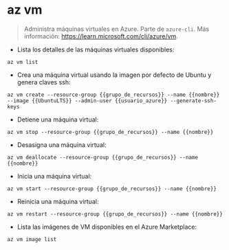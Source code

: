 # az vm

> Administra máquinas virtuales en Azure.
> Parte de `azure-cli`.
> Más información: <https://learn.microsoft.com/cli/azure/vm>.

- Lista los detalles de las máquinas virtuales disponibles:

`az vm list`

- Crea una máquina virtual usando la imagen por defecto de Ubuntu y genera claves ssh:

`az vm create --resource-group {{grupo_de_recursos}} --name {{nombre}} --image {{UbuntuLTS}} --admin-user {{usuario_azure}} --generate-ssh-keys`

- Detiene una máquina virtual:

`az vm stop --resource-group {{grupo_de_recursos}} --name {{nombre}}`

- Desasigna una máquina virtual:

`az vm deallocate --resource-group {{grupo_de_recursos}} --name {{nombre}}`

- Inicia una máquina virtual:

`az vm start --resource-group {{grupo_de_recursos}} --name {{nombre}}`

- Reinicia una máquina virtual:

`az vm restart --resource-group {{grupo_de_recursos}} --name {{nombre}}`

- Lista las imágenes de VM disponibles en el Azure Marketplace:

`az vm image list`

